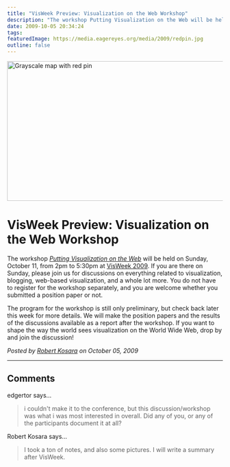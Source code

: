 ```yaml
---
title: "VisWeek Preview: Visualization on the Web Workshop"
description: "The workshop Putting Visualization on the Web will be held on Sunday, October 11, from 2pm to 5:30pm at VisWeek 2009. If you are there on Sunday, please join us for discussions on everything related to visualization, blogging, web-based visualization, and a whole lot more. You do not have to register for the workshop separately, and you are welcome whether you submitted a position paper or not."
date: 2009-10-05 20:34:24
tags: 
featuredImage: https://media.eagereyes.org/media/2009/redpin.jpg
outline: false
---
```


<p><img src="https://media.eagereyes.org/media/2009/redpin.jpg" border="0" alt="Grayscale map with red pin" width="560" height="326" /></p>

# VisWeek Preview: Visualization on the Web Workshop

The workshop <em><a href="http://eagereyes.org/viswebworkshop.html">Putting Visualization on the Web</a></em> will be held on Sunday, October 11, from 2pm to 5:30pm at <a href="http://vis.computer.org/VisWeek2009/">VisWeek 2009</a>. If you are there on Sunday, please join us for discussions on everything related to visualization, blogging, web-based visualization, and a whole lot more. You do not have to register for the workshop separately, and you are welcome whether you submitted a position paper or not.
<!--break-->
The program for the workshop is still only preliminary, but check back later this week for more details. We will make the position papers and the results of the discussions available as a report after the workshop. If you want to shape the way the world sees visualization on the World Wide Web, drop by and join the discussion!


_Posted by <a href="/about">Robert Kosara</a> on October 05, 2009_


<aside class="comments">

---
## Comments

edgertor says…
>	<p>i couldn't make it to the conference, but this discussion/workshop was what i was most interested in overall. Did any of you, or any of the participants document it at all?</p>

Robert Kosara says…
>	<p>I took a ton of notes, and also some pictures. I will write a summary after VisWeek.</p>

</aside>

